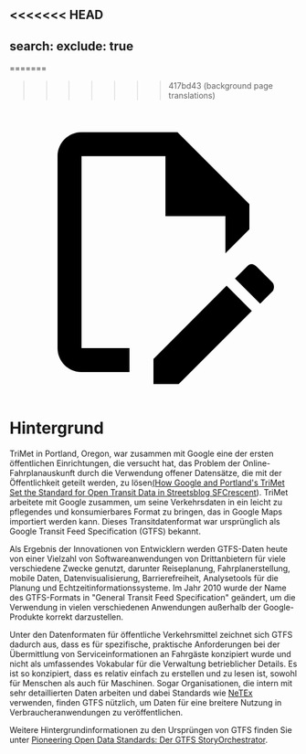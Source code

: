 <<<<<<< HEAD
---
search:
  exclude: true
---
=======
>>>>>>> 417bd43 (background page translations)
<a class="pencil-link" href="https://github.com/MobilityData/gtfs.org/edit/main/docs/background.md" title="Edit this page" target="_blank">
    <svg class="pencil" xmlns="http://www.w3.org/2000/svg" viewBox="0 0 24 24"><path d="M10 20H6V4h7v5h5v3.1l2-2V8l-6-6H6c-1.1 0-2 .9-2 2v16c0 1.1.9 2 2 2h4v-2m10.2-7c.1 0 .3.1.4.2l1.3 1.3c.2.2.2.6 0 .8l-1 1-2.1-2.1 1-1c.1-.1.2-.2.4-.2m0 3.9L14.1 23H12v-2.1l6.1-6.1 2.1 2.1Z"/></svg>
  </a>

# Hintergrund

TriMet in Portland, Oregon, war zusammen mit Google eine der ersten öffentlichen Einrichtungen, die versucht hat, das Problem der Online-Fahrplanauskunft durch die Verwendung offener Datensätze, die mit der Öffentlichkeit geteilt werden, zu lösen[(How Google and Portland's TriMet Set the Standard for Open Transit Data in Streetsblog SFCrescent](https://sf.streetsblog.org/2010/01/05/how-google-and-portlands-trimet-set-the-standard-for-open-transit-data/)). TriMet arbeitete mit Google zusammen, um seine Verkehrsdaten in ein leicht zu pflegendes und konsumierbares Format zu bringen, das in Google Maps importiert werden kann. Dieses Transitdatenformat war ursprünglich als Google Transit Feed Specification (GTFS) bekannt.

Als Ergebnis der Innovationen von Entwicklern werden GTFS-Daten heute von einer Vielzahl von Softwareanwendungen von Drittanbietern für viele verschiedene Zwecke genutzt, darunter Reiseplanung, Fahrplanerstellung, mobile Daten, Datenvisualisierung, Barrierefreiheit, Analysetools für die Planung und Echtzeitinformationssysteme. Im Jahr 2010 wurde der Name des GTFS-Formats in "General Transit Feed Specification" geändert, um die Verwendung in vielen verschiedenen Anwendungen außerhalb der Google-Produkte korrekt darzustellen.

Unter den Datenformaten für öffentliche Verkehrsmittel zeichnet sich GTFS dadurch aus, dass es für spezifische, praktische Anforderungen bei der Übermittlung von Serviceinformationen an Fahrgäste konzipiert wurde und nicht als umfassendes Vokabular für die Verwaltung betrieblicher Details. Es ist so konzipiert, dass es relativ einfach zu erstellen und zu lesen ist, sowohl für Menschen als auch für Maschinen. Sogar Organisationen, die intern mit sehr detaillierten Daten arbeiten und dabei Standards wie [NeTEx](https://netex-cen.eu/) verwenden, finden GTFS nützlich, um Daten für eine breitere Nutzung in Verbraucheranwendungen zu veröffentlichen.

Weitere Hintergrundinformationen zu den Ursprüngen von GTFS finden Sie unter [Pioneering Open Data Standards: Der GTFS StoryOrchestrator](https://beyondtransparency.org/chapters/part-2/pioneering-open-data-standards-the-gtfs-story/).
